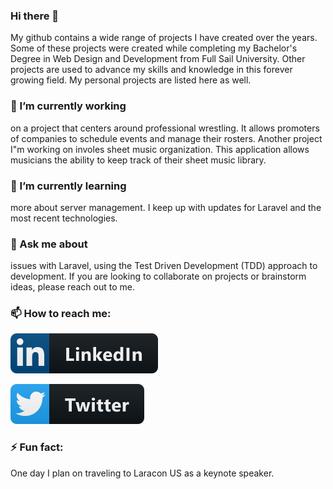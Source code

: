 ### Hi there 👋

My github contains a wide range of projects I have created over the years. Some of these projects were created while completing my Bachelor's Degree in Web Design and Development from Full Sail University. Other projects are used to advance my skills and knowledge in this forever growing field. My personal projects are listed here as well.

### 🔭 I’m currently working

on a project that centers around professional wrestling. It allows promoters of companies to schedule events and manage their rosters. Another project I"m working on involes sheet music organization. This application allows musicians the ability to keep track of their sheet music library.

### 🌱 I’m currently learning

more about server management. I keep up with updates for Laravel and the most recent technologies.

### 💬 Ask me about

issues with Laravel, using the Test Driven Development (TDD) approach to development. If you are looking to collaborate on projects or brainstorm ideas, please reach out to me.

### 📫 How to reach me:

[<img src="badges/social/linkedin.svg" alt="LinkedIn" style="max-width:100%;">](https://www.linkedin.com/in/jeffrey-davidson-8176205a)

[<img src="badges/social/twitter.svg" alt="Twitter" style="max-width:100%;">](https://twitter.com/jdavidsonwebdev)

### ⚡ Fun fact:

One day I plan on traveling to Laracon US as a keynote speaker.
